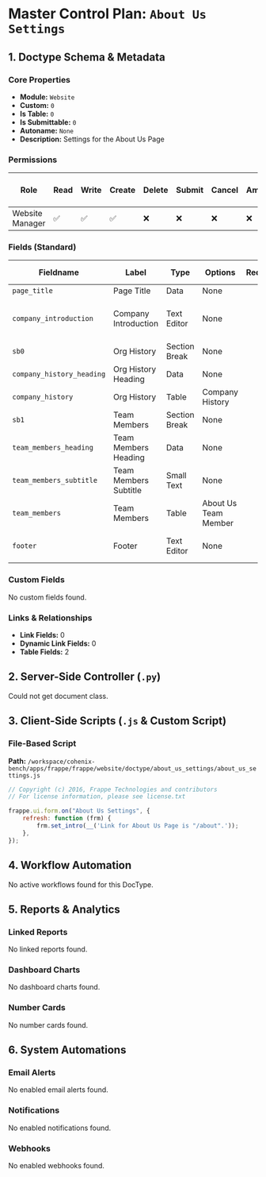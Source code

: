 # Master Control Plan: `About Us Settings`

## 1. Doctype Schema & Metadata

### Core Properties
- **Module:** `Website`
- **Custom:** `0`
- **Is Table:** `0`
- **Is Submittable:** `0`
- **Autoname:** `None`
- **Description:** Settings for the About Us Page

### Permissions
| Role | Read | Write | Create | Delete | Submit | Cancel | Amend | Report | Import | Export | Print | Email | Share | Set User Perms |
|---|---|---|---|---|---|---|---|---|---|---|---|---|---|---|
| Website Manager | ✅ | ✅ | ✅ | ❌ | ❌ | ❌ | ❌ | ❌ | ❌ | ❌ | ✅ | ✅ | ✅ | ❌ |


### Fields (Standard)
| Fieldname | Label | Type | Options | Required | Hidden | Read Only | Default | Description |
|---|---|---|---|---|---|---|---|---|
| `page_title` | Page Title | Data | None |  |  |  | None | None |
| `company_introduction` | Company Introduction | Text Editor | None |  |  |  | None | Introduce your company to the website visitor. |
| `sb0` | Org History | Section Break | None |  |  |  | None | None |
| `company_history_heading` | Org History Heading | Data | None |  |  |  | None | "Company History" |
| `company_history` | Org History | Table | Company History |  |  |  | None | None |
| `sb1` | Team Members | Section Break | None |  |  |  | None | None |
| `team_members_heading` | Team Members Heading | Data | None |  |  |  | None | "Team Members" or "Management" |
| `team_members_subtitle` | Team Members Subtitle | Small Text | None |  |  |  | None | None |
| `team_members` | Team Members | Table | About Us Team Member |  |  |  | None | None |
| `footer` | Footer | Text Editor | None |  |  |  | None | More content for the bottom of the page. |


### Custom Fields
No custom fields found.


### Links & Relationships
- **Link Fields:** 0
- **Dynamic Link Fields:** 0
- **Table Fields:** 2

## 2. Server-Side Controller (`.py`)
Could not get document class.


## 3. Client-Side Scripts (`.js` & Custom Script)
### File-Based Script
**Path:** `/workspace/cohenix-bench/apps/frappe/frappe/website/doctype/about_us_settings/about_us_settings.js`
```javascript
// Copyright (c) 2016, Frappe Technologies and contributors
// For license information, please see license.txt

frappe.ui.form.on("About Us Settings", {
	refresh: function (frm) {
		frm.set_intro(__('Link for About Us Page is "/about".'));
	},
});

```




## 4. Workflow Automation
No active workflows found for this DocType.


## 5. Reports & Analytics
### Linked Reports
No linked reports found.


### Dashboard Charts
No dashboard charts found.


### Number Cards
No number cards found.


## 6. System Automations
### Email Alerts
No enabled email alerts found.


### Notifications
No enabled notifications found.


### Webhooks
No enabled webhooks found.
